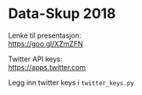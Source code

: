 # Data-Skup 2018
     
Lenke til presentasjon:    
https://goo.gl/XZmZFN     
        
Twitter API keys:      
https://apps.twitter.com 
       
Legg inn twitter keys i `twitter_keys.py`
